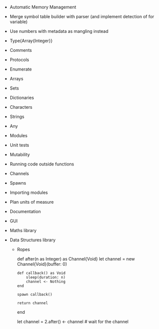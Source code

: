 - Automatic Memory Management

- Merge symbol table builder with parser (and implement detection of for variable)
- Use numbers with metadata as mangling instead

- Type{Array{Integer}}
- Comments
- Protocols
- Enumerate
- Arrays
- Sets
- Dictionaries
- Characters
- Strings
- Any
- Modules

- Unit tests
- Mutability
- Running code outside functions
- Channels
- Spawns
- Importing modules
- Plan units of measure
- Documentation
- GUI

- Maths library

- Data Structures library
  - Ropes


    def after(n as Integer) as Channel{Void}
        let channel = new Channel{Void}(buffer: 0)
    
        def callback() as Void
            sleep(duration: n)
            channel <- Nothing
        end
    
        spawn callback()
    
        return channel
    end
    
    let channel = 2.after()
    <- channel  # wait for the channel
